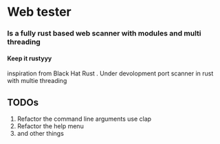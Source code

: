 # Web tester
### Is a fully rust based web scanner with modules and multi threading 
#### Keep  it rustyyy 
inspiration from Black Hat Rust . 
Under devolopment port scanner in rust with multie threading 

## TODOs
1.  Refactor the command line arguments use clap
2.  Refactor the help menu
3.  and other things




